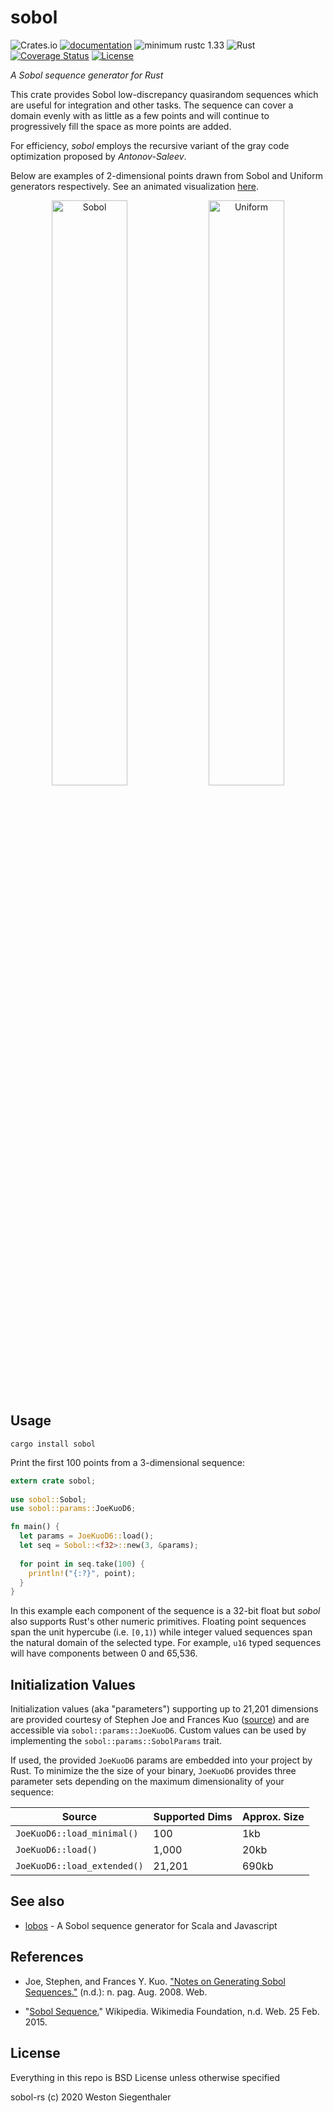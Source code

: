 # sobol

![Crates.io](https://img.shields.io/crates/v/sobol)
[![documentation](https://docs.rs/sobol/badge.svg)](https://docs.rs/sobol)
![minimum rustc 1.33](https://img.shields.io/badge/rustc-1.33+-red.svg)
![Rust](https://github.com/Wsiegenthaler/sobol-rs/workflows/Rust/badge.svg)
[![Coverage Status](https://coveralls.io/repos/github/Wsiegenthaler/sobol-rs/badge.svg?branch=master)](https://coveralls.io/github/Wsiegenthaler/sobol-rs?branch=master)
[![License](https://img.shields.io/badge/License-BSD%203--Clause-blue.svg)](https://opensource.org/licenses/BSD-3-Clause)

*A Sobol sequence generator for Rust*

This crate provides Sobol low-discrepancy quasirandom sequences which are useful for integration and other tasks. The sequence can cover a domain evenly with as little as a few points and will continue to progressively fill the space as more points are added.

For efficiency, *sobol* employs the recursive variant of the gray code optimization proposed by *Antonov-Saleev*.

Below are examples of 2-dimensional points drawn from Sobol and Uniform generators respectively. See an animated visualization [here](http://wsiegenthaler.github.io/lobos/web-example.html).
<p align="center">
  <img src="http://wsiegenthaler.github.io/lobos/sobol.png" alt="Sobol" width="49%">
  <img src="http://wsiegenthaler.github.io/lobos/uniform.png" alt="Uniform" width="49%">
</p>

## Usage

```shell
cargo install sobol
```

Print the first 100 points from a 3-dimensional sequence:

```rust
extern crate sobol;
  
use sobol::Sobol;
use sobol::params::JoeKuoD6;

fn main() {
  let params = JoeKuoD6::load();
  let seq = Sobol::<f32>::new(3, &params);
  
  for point in seq.take(100) {
    println!("{:?}", point);
  }
}
```

In this example each component of the sequence is a 32-bit float but *sobol* also supports Rust's other numeric primitives. Floating point sequences span the unit hypercube (i.e. `[0,1)`) while integer valued sequences span the natural domain of the selected type. For example, `u16` typed sequences will have components between 0 and 65,536.

## Initialization Values

Initialization values (aka "parameters") supporting up to 21,201 dimensions are provided courtesy of Stephen Joe and Frances Kuo ([source](http://web.maths.unsw.edu.au/~fkuo/sobol)) and are accessible via `sobol::params::JoeKuoD6`. Custom values can be used by implementing the `sobol::params::SobolParams` trait.

If used, the provided `JoeKuoD6` params are embedded into your project by Rust. To minimize the the size of your binary, `JoeKuoD6` provides three parameter sets depending on the maximum dimensionality of your sequence:

| Source | Supported Dims | Approx. Size |
| ------ | -------------- | ------------ |
| `JoeKuoD6::load_minimal()` | 100  | 1kb |
| `JoeKuoD6::load()` | 1,000 | 20kb |
| `JoeKuoD6::load_extended()` | 21,201  | 690kb |

## See also

* [lobos](https://github.com/wsiegenthaler/lobos) - A Sobol sequence generator for Scala and Javascript

## References

* Joe, Stephen, and Frances Y. Kuo. ["Notes on Generating Sobol Sequences."](http://web.maths.unsw.edu.au/~fkuo/sobol/joe-kuo-notes.pdf) (n.d.): n. pag. Aug. 2008. Web.

* "[Sobol Sequence.](http://en.wikipedia.org/wiki/Sobol_sequence)" Wikipedia. Wikimedia Foundation, n.d. Web. 25 Feb. 2015.

## License

Everything in this repo is BSD License unless otherwise specified

sobol-rs (c) 2020 Weston Siegenthaler
